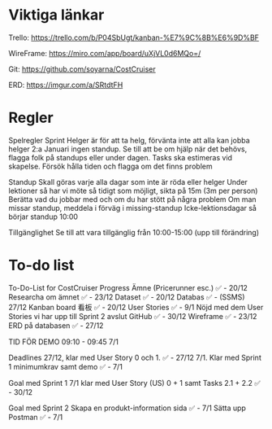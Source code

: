 # Viktiga länkar

Trello: https://trello.com/b/P04SbUgt/kanban-%E7%9C%8B%E6%9D%BF

WireFrame: https://miro.com/app/board/uXjVL0d6MQo=/

Git: https://github.com/soyarna/CostCruiser

ERD: https://imgur.com/a/SRtdtFH


# Regler
Spelregler Sprint
Helger är för att ta helg, förvänta inte att alla kan jobba helger
2:a Januari ingen standup.
Se till att be om hjälp när det behövs, flagga folk på standups eller under dagen.
Tasks ska estimeras vid skapelse. Försök hålla tiden och flagga om det finns problem

Standup
Skall göras varje alla dagar som inte är röda eller helger
Under lektioner så har vi möte så tidigt som möjligt, sikta på 15m (3m per person)
Berätta vad du jobbar med och om du har stött på några problem
Om man missar standup, meddela i förväg i ⁠missing-standup
Icke-lektionsdagar så börjar standup 10:00

Tillgänglighet
Se till att vara tillgänglig från 10:00-15:00 (upp till förändring)


# To-do list
To-Do-List for CostCruiser
Progress
Ämne (Pricerunner esc.) ✅ - 20/12
Researcha om ämnet ✅ - 23/12
Dataset ✅ - 20/12
Databas ✅ - (SSMS) 27/12
Kanban board 看板 ✅ - 20/12
User Stories ✅ - 9/1 Nöjd med dem User Stories vi har upp till Sprint 2 avslut
GitHub ✅ - 30/12
Wireframe ✅ - 23/12
ERD på databasen ✅ - 27/12

TID FÖR DEMO
09:10 - 09:45 7/1

Deadlines
27/12, klar med User Story 0 och 1.  ✅ - 27/12
7/1. Klar med Sprint 1 minimumkrav samt demo ✅ - 7/1

Goal med Sprint 1
7/1 klar med User Story (US) 0 + 1 samt Tasks 2.1 + 2.2 ✅ - 30/12

Goal med Sprint 2
Skapa en produkt-information sida ✅  - 7/1
Sätta upp Postman ✅  - 7/1 